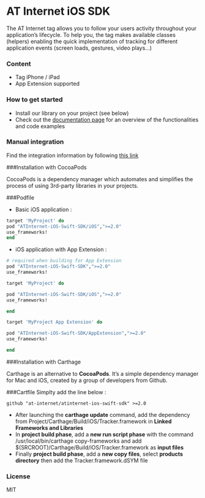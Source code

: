 # AT Internet iOS SDK
The AT Internet tag allows you to follow your users activity throughout your application’s lifecycle.
To help you, the tag makes available classes (helpers) enabling the quick implementation of tracking for different application events (screen loads, gestures, video plays…)

### Content
* Tag iPhone / iPad
* App Extension supported

### How to get started
  - Install our library on your project (see below)
  - Check out the [documentation page] for an overview of the functionalities and code examples

### Manual integration
Find the integration information by following [this link]

###Installation with CocoaPods

CocoaPods is a dependency manager which automates and simplifies the process of using 3rd-party libraries in your projects.

###Podfile

  - Basic iOS application : 

```ruby
target 'MyProject' do
pod "ATInternet-iOS-Swift-SDK/iOS",">=2.0"
use_frameworks!
end
```

  - iOS application with App Extension : 

```ruby
# required when building for App Extension
pod "ATInternet-iOS-Swift-SDK",">=2.0"
use_frameworks!

target 'MyProject' do

pod "ATInternet-iOS-Swift-SDK/iOS",">=2.0"
use_frameworks!

end

target 'MyProject App Extension' do

pod "ATInternet-iOS-Swift-SDK/AppExtension",">=2.0"
use_frameworks!

end
```

###Installation with Carthage

Carthage is an alternative to **CocoaPods**. It’s a simple dependency manager for Mac and iOS, created by a group of developers from Github.

###Cartfile
Simplty add the line below :

```
github "at-internet/atinternet-ios-swift-sdk" >=2.0
```
- After launching the **carthage update** command, add the dependency from Project/Carthage/Build/iOS/Tracker.framework in **Linked Frameworks and Libraries**
- In **project build phase**, add a **new run script phase** with the command /usr/local/bin/carthage copy-frameworks and add $(SRCROOT)/Carthage/Build/iOS/Tracker.framework as **input files**
- Finally **project build phase**, add a **new copy files**, select **products directory** then add the Tracker.framework.dSYM file

### License
MIT


   [this link]: <http://developers.atinternet-solutions.com/ios-en/getting-started-en/integration-of-the-swift-library-ios-en/>
   [documentation page]: <http://developers.atinternet-solutions.com/ios-en/getting-started-en/integration-of-the-swift-library-ios-en/>
